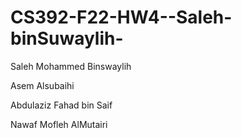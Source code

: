 # CS392-F22-HW4--Saleh-binSuwaylih-
Saleh Mohammed Binswaylih

Asem Alsubaihi

Abdulaziz Fahad bin Saif

Nawaf Mofleh AlMutairi
